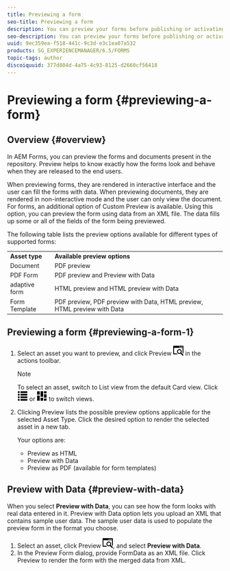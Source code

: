 ```yaml
---
title: Previewing a form
seo-title: Previewing a form
description: You can preview your forms before publishing or activating to ensure it meets the expectations. Preview options may vary across the supported form types.
seo-description: You can preview your forms before publishing or activating to ensure it meets the expectations. Preview options may vary across the supported form types.
uuid: 9ec359ea-f518-441c-9c3d-e3c1ea07a532
products: SG_EXPERIENCEMANAGER/6.5/FORMS
topic-tags: author
discoiquuid: 377d804d-4a75-4c93-8125-d2660cf56418
---
```


# Previewing a form {#previewing-a-form}

## Overview {#overview}

In AEM Forms, you can preview the forms and documents present in the repository. Preview helps to know exactly how the forms look and behave when they are released to the end users.

When previewing forms, they are rendered in interactive interface and the user can fill the forms with data. When previewing documents, they are rendered in non-interactive mode and the user can only view the document. For forms, an additional option of Custom Preview is available. Using this option, you can preview the form using data from an XML file. The data fills up some or all of the fields of the form being previewed.

The following table lists the preview options available for different types of supported forms:

<table>
 <tbody>
  <tr>
   <td><strong>Asset type</strong><br /> </td>
   <td><strong>Available preview options</strong><br /> </td>
  </tr>
  <tr>
   <td>Document</td>
   <td>PDF preview</td>
  </tr>
  <tr>
   <td>PDF Form</td>
   <td>PDF preview and Preview with Data<br /> </td>
  </tr>
  <tr>
   <td>adaptive form</td>
   <td>HTML preview and HTML preview with Data</td>
  </tr>
  <tr>
   <td>Form Template</td>
   <td>PDF preview, PDF preview with Data, HTML preview, HTML preview with Data<br /> </td>
  </tr>
 </tbody>
</table>

## Previewing a form {#previewing-a-form-1}

1. Select an asset you want to preview, and click Preview ![aem6forms_preview](assets/aem6forms_preview.png) in the actions toolbar.

   >[!NOTE]
   >
   >To select an asset, switch to List view from the default Card view. Click ![aem6forms_viewlist](assets/aem6forms_viewlist.png) or ![aem6forms_viewcard](assets/aem6forms_viewcard.png) to switch views.

1. Clicking Preview lists the possible preview options applicable for the selected Asset Type. Click the desired option to render the selected asset in a new tab.

   Your options are:

    * Preview as HTML
    * Preview with Data
    * Preview as PDF (available for form templates)

## Preview with Data {#preview-with-data}

When you select **Preview with Data**, you can see how the form looks with real data entered in it. Preview with Data option lets you upload an XML that contains sample user data. The sample user data is used to populate the preview form in the format you choose.

1. Select an asset, click Preview ![aem6forms_preview](assets/aem6forms_preview.png), and select **Preview with Data**.
1. In the Preview Form dialog, provide FormData as an XML file. Click Preview to render the form with the merged data from XML.

